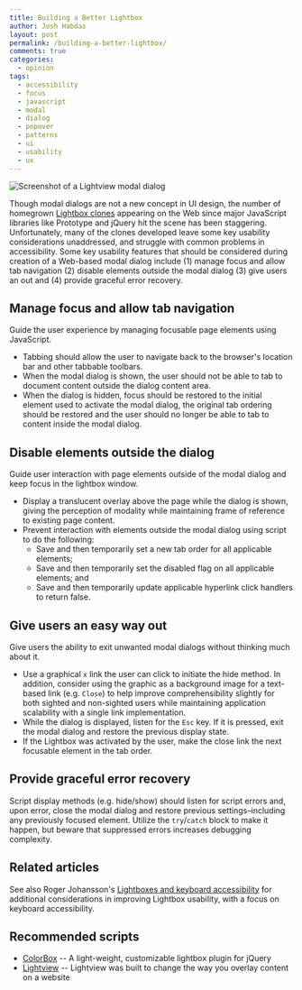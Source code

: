 ```yaml
---
title: Building a Better Lightbox
author: Josh Habdas
layout: post
permalink: /building-a-better-lightbox/
comments: true
categories:
  - opinion
tags:
  - accessibility
  - focus
  - javascript
  - modal
  - dialog
  - popover
  - patterns
  - ui
  - usability
  - ux
---
```

![Screenshot of a Lightview modal dialog](//s3.amazonaws.com/images.habdas.org/lightview1.png)

Though modal dialogs are not a new concept in UI design, the number of homegrown [Lightbox clones][1] appearing on the Web since major JavaScript libraries like Prototype and jQuery hit the scene has been staggering. Unfortunately, many of the clones developed leave some key usability considerations unaddressed, and struggle with common problems in accessibility. Some key usability features that should be considered during creation of a Web-based modal dialog include (1) manage focus and allow tab navigation (2) disable elements outside the modal dialog (3) give users an out and (4) provide graceful error recovery.

<!--more-->

## Manage focus and allow tab navigation

Guide the user experience by managing focusable page elements using JavaScript.

*   Tabbing should allow the user to navigate back to the browser's location bar and other tabbable toolbars.
*   When the modal dialog is shown, the user should not be able to tab to document content outside the dialog content area.
*   When the dialog is hidden, focus should be restored to the initial element used to activate the modal dialog, the original tab ordering should be restored and the user should no longer be able to tab to content inside the modal dialog.

## Disable elements outside the dialog

Guide user interaction with page elements outside of the modal dialog and keep focus in the lightbox window.

*   Display a translucent overlay above the page while the dialog is shown, giving the perception of modality while maintaining frame of reference to existing page content.
*   Prevent interaction with elements outside the modal dialog using script to do the following:
    *   Save and then temporarily set a new tab order for all applicable elements;
    *   Save and then temporarily set the disabled flag on all applicable elements; and
    *   Save and then temporarily update applicable hyperlink click handlers to return false.

## Give users an easy way out

Give users the ability to exit unwanted modal dialogs without thinking much about it.

*   Use a graphical `x` link the user can click to initiate the hide method. In addition, consider using the graphic as a background image for a text-based link (e.g. `Close`) to help improve comprehensibility slightly for both sighted and non-sighted users while maintaining application scalability with a single link implementation.
*   While the dialog is displayed, listen for the `Esc` key. If it is pressed, exit the modal dialog and restore the previous display state.
*   If the Lightbox was activated by the user, make the close link the next focusable element in the tab order.

## Provide graceful error recovery

Script display methods (e.g. hide/show) should listen for script errors and, upon error, close the modal dialog and restore previous settings–including any previously focused element. Utilize the `try`/`catch` block to make it happen, but beware that suppressed errors increases debugging complexity.

## Related articles

See also Roger Johansson's [Lightboxes and keyboard accessibility][2] for additional considerations in improving Lightbox usability, with a focus on keyboard accessibility.

## Recommended scripts

*   [ColorBox][3] -- A light-weight, customizable lightbox plugin for jQuery
*   [Lightview][4] -- Lightview was built to change the way you overlay content on a website

 [1]: http://planetozh.com/projects/lightbox-clones/
 [2]: http://www.456bereastreet.com/archive/200910/lightboxes_and_keyboard_accessibility/
 [3]: http://colorpowered.com/colorbox/
 [4]: http://www.nickstakenburg.com/projects/lightview/
